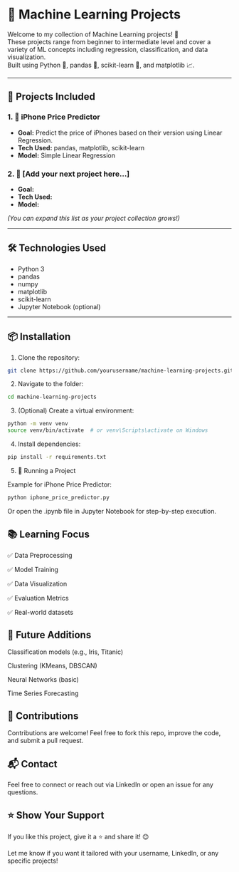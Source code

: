 # 🚀 Machine Learning Projects

Welcome to my collection of Machine Learning projects! 🤖  
These projects range from beginner to intermediate level and cover a variety of ML concepts including regression, classification, and data visualization.  
Built using Python 🐍, pandas 🐼, scikit-learn 🎯, and matplotlib 📈.

---

## 📁 Projects Included

### 1. 📱 iPhone Price Predictor
- **Goal:** Predict the price of iPhones based on their version using Linear Regression.
- **Tech Used:** pandas, matplotlib, scikit-learn
- **Model:** Simple Linear Regression

### 2. 🔢 [Add your next project here...]
- **Goal:** 
- **Tech Used:**
- **Model:**

_(You can expand this list as your project collection grows!)_

---

## 🛠 Technologies Used
- Python 3
- pandas
- numpy
- matplotlib
- scikit-learn
- Jupyter Notebook (optional)

---

## 📦 Installation

1. Clone the repository:
```bash
git clone https://github.com/yourusername/machine-learning-projects.git
```

2. Navigate to the folder:
```bash
cd machine-learning-projects
```
    
3. (Optional) Create a virtual environment:
```bash
python -m venv venv
source venv/bin/activate  # or venv\Scripts\activate on Windows
```
    
4. Install dependencies:
```bash
pip install -r requirements.txt
```

5. 🚀 Running a Project

Example for iPhone Price Predictor:
```bash
python iphone_price_predictor.py
```
Or open the .ipynb file in Jupyter Notebook for step-by-step execution.
## 📚 Learning Focus

✅ Data Preprocessing

✅ Model Training

✅ Data Visualization

✅ Evaluation Metrics

✅ Real-world datasets

## 🌱 Future Additions

  Classification models (e.g., Iris, Titanic)

  Clustering (KMeans, DBSCAN)
  
  Neural Networks (basic)

  Time Series Forecasting

## 🙌 Contributions

Contributions are welcome! Feel free to fork this repo, improve the code, and submit a pull request.
## 📬 Contact

Feel free to connect or reach out via LinkedIn or open an issue for any questions.
## ⭐ Show Your Support

If you like this project, give it a ⭐ and share it! 😊

Let me know if you want it tailored with your username, LinkedIn, or any specific projects!
